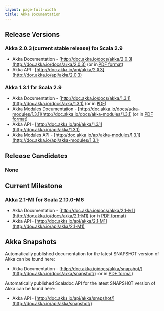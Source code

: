 ```yaml
---
layout: page-full-width
title: Akka Documentation
---
```


## Release Versions

### Akka 2.0.3 (current stable release) for Scala 2.9

* Akka Documentation - [http://doc.akka.io/docs/akka/2.0.3](http://doc.akka.io/docs/akka/2.0.3) (or in [PDF format](http://doc.akka.io/docs/akka/2.0.3/Akka.pdf))
* Akka API - [http://doc.akka.io/api/akka/2.0.3](http://doc.akka.io/api/akka/2.0.3)


### Akka 1.3.1 for Scala 2.9

* Akka Documentation - [http://doc.akka.io/docs/akka/1.3.1](http://doc.akka.io/docs/akka/1.3.1) (or in [PDF](http://doc.akka.io/docs/akka/1.3.1/Akka.pdf))
* Akka Modules Documentation - [http://doc.akka.io/docs/akka-modules/1.3.1](http://doc.akka.io/docs/akka-modules/1.3.1) (or in [PDF format](http://doc.akka.io/docs/akka-modules/1.3.1/AkkaModules.pdf))
* Akka API - [http://doc.akka.io/api/akka/1.3.1](http://doc.akka.io/api/akka/1.3.1)
* Akka Modules API - [http://doc.akka.io/api/akka-modules/1.3.1](http://doc.akka.io/api/akka-modules/1.3.1)


## Release Candidates

### None


## Current Milestone

### Akka 2.1-M1 for Scala 2.10.0-M6

* Akka Documentation - [http://doc.akka.io/docs/akka/2.1-M1](http://doc.akka.io/docs/akka/2.1-M1) (or in [PDF format](http://doc.akka.io/docs/akka/2.1-M1/Akka.pdf))
* Akka API - [http://doc.akka.io/api/akka/2.1-M1](http://doc.akka.io/api/akka/2.1-M1)


## Akka Snapshots

Automatically published documentation for the latest SNAPSHOT version of Akka can be found here:

* Akka Documentation - [http://doc.akka.io/docs/akka/snapshot/](http://doc.akka.io/docs/akka/snapshot/) (or in [PDF format](http://doc.akka.io/docs/akka/snapshot/Akka.pdf))

Automatically published Scaladoc API for the latest SNAPSHOT version of Akka can be found here:

* Akka API - [http://doc.akka.io/api/akka/snapshot/](http://doc.akka.io/api/akka/snapshot/)
